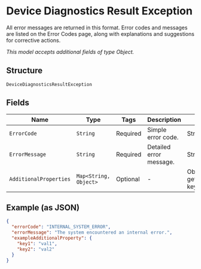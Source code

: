 
# Device Diagnostics Result Exception

All error messages are returned in this format. Error codes and messages are listed on the Error Codes page, along with explanations and suggestions for corrective actions.

*This model accepts additional fields of type Object.*

## Structure

`DeviceDiagnosticsResultException`

## Fields

| Name | Type | Tags | Description | Getter | Setter |
|  --- | --- | --- | --- | --- | --- |
| `ErrorCode` | `String` | Required | Simple error code. | String getErrorCode() | setErrorCode(String errorCode) |
| `ErrorMessage` | `String` | Required | Detailed error message. | String getErrorMessage() | setErrorMessage(String errorMessage) |
| `AdditionalProperties` | `Map<String, Object>` | Optional | - | Object getAdditionalProperty(String key) | additionalProperty(String key, Object value) |

## Example (as JSON)

```json
{
  "errorCode": "INTERNAL_SYSTEM_ERROR",
  "errorMessage": "The system encountered an internal error.",
  "exampleAdditionalProperty": {
    "key1": "val1",
    "key2": "val2"
  }
}
```

